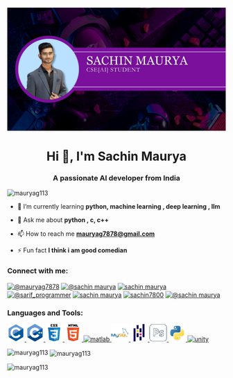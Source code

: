 ![logo](https://github.com/mauryag113/mauryag113/blob/main/Purple%20Modern%20Gaming%20Youtube%20Banner.png)
<h1 align="center">Hi 👋, I'm Sachin Maurya</h1>
<h3 align="center">A passionate AI developer from India</h3>
<p align="left"> <img src="https://komarev.com/ghpvc/?username=mauryag113&label=Profile%20views&color=0e75b6&style=flat" alt="mauryag113" /> </p>

- 🌱 I’m currently learning **python, machine learning , deep learning , llm**

- 💬 Ask me about **python , c, c++**

- 📫 How to reach me **mauryag7878@gmail.com**

- ⚡ Fun fact **I think i am good comedian**

<h3 align="left">Connect with me:</h3>
<p align="left">
<a href="https://codepen.io/@mauryag7878" target="blank"><img align="center" src="https://raw.githubusercontent.com/rahuldkjain/github-profile-readme-generator/master/src/images/icons/Social/codepen.svg" alt="@mauryag7878" height="30" width="40" /></a>
<a href="https://linkedin.com/in/@sachin maurya" target="blank"><img align="center" src="https://raw.githubusercontent.com/rahuldkjain/github-profile-readme-generator/master/src/images/icons/Social/linked-in-alt.svg" alt="@sachin maurya" height="30" width="40" /></a>
<a href="https://fb.com/sachin maurya" target="blank"><img align="center" src="https://raw.githubusercontent.com/rahuldkjain/github-profile-readme-generator/master/src/images/icons/Social/facebook.svg" alt="sachin maurya" height="30" width="40" /></a>
<a href="https://instagram.com/@sarif_programmer" target="blank"><img align="center" src="https://raw.githubusercontent.com/rahuldkjain/github-profile-readme-generator/master/src/images/icons/Social/instagram.svg" alt="@sarif_programmer" height="30" width="40" /></a>
<a href="https://www.hackerrank.com/sachin maurya" target="blank"><img align="center" src="https://raw.githubusercontent.com/rahuldkjain/github-profile-readme-generator/master/src/images/icons/Social/hackerrank.svg" alt="sachin maurya" height="30" width="40" /></a>
<a href="https://www.leetcode.com/sachin7800" target="blank"><img align="center" src="https://raw.githubusercontent.com/rahuldkjain/github-profile-readme-generator/master/src/images/icons/Social/leet-code.svg" alt="sachin7800" height="30" width="40" /></a>
<a href="https://www.hackerearth.com/@sachin maurya" target="blank"><img align="center" src="https://raw.githubusercontent.com/rahuldkjain/github-profile-readme-generator/master/src/images/icons/Social/hackerearth.svg" alt="@sachin maurya" height="30" width="40" /></a>
</p>

<h3 align="left">Languages and Tools:</h3>
<p align="left"> <a href="https://www.cprogramming.com/" target="_blank" rel="noreferrer"> <img src="https://raw.githubusercontent.com/devicons/devicon/master/icons/c/c-original.svg" alt="c" width="40" height="40"/> </a> <a href="https://www.w3schools.com/cpp/" target="_blank" rel="noreferrer"> <img src="https://raw.githubusercontent.com/devicons/devicon/master/icons/cplusplus/cplusplus-original.svg" alt="cplusplus" width="40" height="40"/> </a> <a href="https://www.w3schools.com/css/" target="_blank" rel="noreferrer"> <img src="https://raw.githubusercontent.com/devicons/devicon/master/icons/css3/css3-original-wordmark.svg" alt="css3" width="40" height="40"/> </a> <a href="https://www.w3.org/html/" target="_blank" rel="noreferrer"> <img src="https://raw.githubusercontent.com/devicons/devicon/master/icons/html5/html5-original-wordmark.svg" alt="html5" width="40" height="40"/> </a> <a href="https://www.mathworks.com/" target="_blank" rel="noreferrer"> <img src="https://upload.wikimedia.org/wikipedia/commons/2/21/Matlab_Logo.png" alt="matlab" width="40" height="40"/> </a> <a href="https://www.mysql.com/" target="_blank" rel="noreferrer"> <img src="https://raw.githubusercontent.com/devicons/devicon/master/icons/mysql/mysql-original-wordmark.svg" alt="mysql" width="40" height="40"/> </a> <a href="https://pandas.pydata.org/" target="_blank" rel="noreferrer"> <img src="https://raw.githubusercontent.com/devicons/devicon/2ae2a900d2f041da66e950e4d48052658d850630/icons/pandas/pandas-original.svg" alt="pandas" width="40" height="40"/> </a> <a href="https://www.photoshop.com/en" target="_blank" rel="noreferrer"> <img src="https://raw.githubusercontent.com/devicons/devicon/master/icons/photoshop/photoshop-line.svg" alt="photoshop" width="40" height="40"/> </a> <a href="https://www.python.org" target="_blank" rel="noreferrer"> <img src="https://raw.githubusercontent.com/devicons/devicon/master/icons/python/python-original.svg" alt="python" width="40" height="40"/> </a> <a href="https://unity.com/" target="_blank" rel="noreferrer"> <img src="https://www.vectorlogo.zone/logos/unity3d/unity3d-icon.svg" alt="unity" width="40" height="40"/> </a> </p>

<p><img align="left" src="https://github-readme-stats.vercel.app/api/top-langs?username=mauryag113&show_icons=true&locale=en&layout=compact" alt="mauryag113" /></p>

<p>&nbsp;<img align="center" src="https://github-readme-stats.vercel.app/api?username=mauryag113&show_icons=true&locale=en" alt="mauryag113" /></p>

<p><img align="center" src="https://github-readme-streak-stats.herokuapp.com/?user=mauryag113&" alt="mauryag113" /></p>
